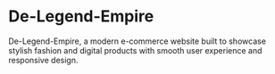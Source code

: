 # De-Legend-Empire
De-Legend-Empire, a modern e-commerce website built to showcase stylish fashion and digital products with smooth user experience and responsive design.
